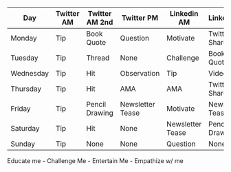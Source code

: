 



| Day       | Twitter AM | Twitter AM 2nd | Twitter PM       | Linkedin AM      | Linked PM        |
| --------- | ---------- | -------------- | ---------------- | ---------------- | ---------------- |
| Monday    | Tip        | Book Quote     | Question         | Motivate         | Twitter Share    |
| Tuesday   | Tip        | Thread         | None             | Challenge        | Book Quote       |
| Wednesday | Tip        | Hit            | Observation      | Tip              | Video            |
| Thursday  | Tip        | Hit            | AMA              | AMA              | Twitter Share    |
| Friday    | Tip        | Pencil Drawing | Newsletter Tease | Motivate         | Newsletter Tease |
| Saturday  | Tip        | Hit            | None             | Newsletter Tease | Pencil Drawing   |
| Sunday    | Tip        | None           | None             | Question         | None             |
Educate me - Challenge Me - Entertain Me - Empathize w/ me